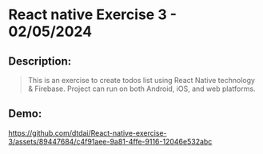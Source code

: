 # React native Exercise 3 - 02/05/2024

## Description:
> This is an exercise to create todos list using React Native technology & Firebase. Project can run on both Android, iOS, and web platforms.

## Demo:

https://github.com/dtdai/React-native-exercise-3/assets/89447684/c4f91aee-9a81-4ffe-9116-12046e532abc

